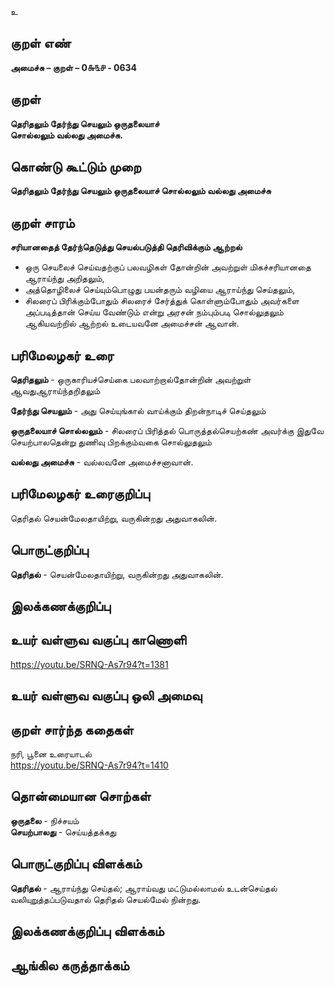 உ

## குறள் எண் 

**அமைச்சு – குறள் – 0௬௩௪ - 0634**  

## குறள் 

**தெரிதலும் தேர்ந்து செயலும் ஒருதலையாச்  
சொல்லலும் வல்லது அமைச்சு.**  

## கொண்டு கூட்டும் முறை

**தெரிதலும் தேர்ந்து செயலும் ஒருதலையாச் சொல்லலும் வல்லது அமைச்சு**

## குறள் சாரம் 

**சரியானதைத் தேர்ந்தெடுத்து செயல்படுத்தி தெரிவிக்கும் ஆற்றல்**  
* ஒரு செயலைச் செய்வதற்குப் பலவழிகள் தோன்றின் அவற்றுள் மிகச்சரியானதை ஆராய்ந்து அறிதலும்,   
* அத்தொழிலைச் செய்யும்பொழுது பயன்தரும் வழியை ஆராய்ந்து செய்தலும்,  
* சிலரைப் பிரிக்கும்போதும் சிலரைச் சேர்த்துக் கொள்ளும்போதும் அவர்களை அப்படித்தான் செய்ய வேண்டும் என்று அரசன் நம்பும்படி சொல்லுதலும் ஆகியவற்றில் ஆற்றல் உடையவனே அமைச்சன் ஆவான்.  

## பரிமேலழகர் உரை

**தெரிதலும்** - ஒருகாரியச்செய்கை பலவாற்றால்தோன்றின் அவற்றுள் ஆவதுஆராய்ந்தறிதலும்  

**தேர்ந்து செயலும்** - அது செய்யுங்கால் வாய்க்கும் திறன்நாடிச் செய்தலும்  

**ஒருதலையாச் சொல்லலும்** - சிலரைப் பிரித்தல் பொருத்தல்செயற்கண் அவர்க்கு இதுவே செயற்பாலதென்று துணிவு பிறக்கும்வகை சொல்லுதலும்  

**வல்லது அமைச்சு** - வல்லவனே அமைச்சனாவான்.  

## பரிமேலழகர் உரைகுறிப்பு   

தெரிதல் செயன்மேலதாயிற்று, வருகின்றது அதுவாகலின்.   

## பொருட்குறிப்பு 

**தெரிதல்** - செயன்மேலதாயிற்று, வருகின்றது அதுவாகலின்.     

## இலக்கணக்குறிப்பு  


## உயர் வள்ளுவ வகுப்பு காணொளி

https://youtu.be/SRNQ-As7r94?t=1381 

## உயர் வள்ளுவ வகுப்பு ஒலி அமைவு 

 
## குறள் சார்ந்த கதைகள் 

நரி, பூனை உரையாடல்   
https://youtu.be/SRNQ-As7r94?t=1410 

## தொன்மையான சொற்கள்

**ஒருதலை** - நிச்சயம்  
**செயற்பாலது** - செய்யத்தக்கது  

## பொருட்குறிப்பு விளக்கம்

**தெரிதல்** - ஆராய்ந்து செய்தல்; ஆராய்வது மட்டுமல்லாமல் உடன்செய்தல் வலியுறுத்தப்படுவதால் தெரிதல் செயல்மேல் நின்றது.  

## இலக்கணக்குறிப்பு விளக்கம்


## ஆங்கில கருத்தாக்கம் 


